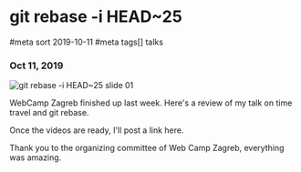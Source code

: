 # git rebase -i HEAD~25
#meta sort 2019-10-11
#meta tags[] talks
### Oct 11, 2019

![git rebase -i HEAD~25 slide 01](/anunknown/assets/static/images/gitrebase_webcampzg/gitrebase.001.png?raw=true)

WebCamp Zagreb finished up last week.  Here's a
review of my talk on time travel and git rebase.

Once the videos are ready, I'll post a link here.

Thank you to the organizing committee of Web Camp Zagreb,
everything was amazing.

